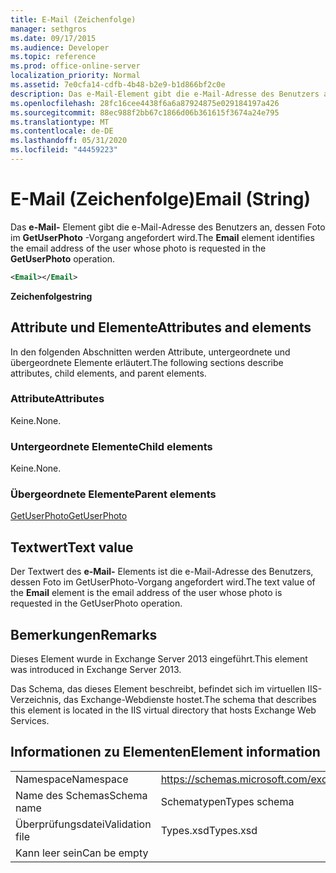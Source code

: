 ```yaml
---
title: E-Mail (Zeichenfolge)
manager: sethgros
ms.date: 09/17/2015
ms.audience: Developer
ms.topic: reference
ms.prod: office-online-server
localization_priority: Normal
ms.assetid: 7e0cfa14-cdfb-4b48-b2e9-b1d866bf2c0e
description: Das e-Mail-Element gibt die e-Mail-Adresse des Benutzers an, dessen Foto im GetUserPhoto-Vorgang angefordert wird.
ms.openlocfilehash: 28fc16cee4438f6a6a87924875e029184197a426
ms.sourcegitcommit: 88ec988f2bb67c1866d06b361615f3674a24e795
ms.translationtype: MT
ms.contentlocale: de-DE
ms.lasthandoff: 05/31/2020
ms.locfileid: "44459223"
---
```

# <a name="email-string"></a><span data-ttu-id="7dfef-103">E-Mail (Zeichenfolge)</span><span class="sxs-lookup"><span data-stu-id="7dfef-103">Email (String)</span></span>

<span data-ttu-id="7dfef-104">Das **e-Mail-** Element gibt die e-Mail-Adresse des Benutzers an, dessen Foto im **GetUserPhoto** -Vorgang angefordert wird.</span><span class="sxs-lookup"><span data-stu-id="7dfef-104">The **Email** element identifies the email address of the user whose photo is requested in the **GetUserPhoto** operation.</span></span> 
  
```XML
<Email></Email>
```

 <span data-ttu-id="7dfef-105">**Zeichenfolge**</span><span class="sxs-lookup"><span data-stu-id="7dfef-105">**string**</span></span>
## <a name="attributes-and-elements"></a><span data-ttu-id="7dfef-106">Attribute und Elemente</span><span class="sxs-lookup"><span data-stu-id="7dfef-106">Attributes and elements</span></span>

<span data-ttu-id="7dfef-107">In den folgenden Abschnitten werden Attribute, untergeordnete und übergeordnete Elemente erläutert.</span><span class="sxs-lookup"><span data-stu-id="7dfef-107">The following sections describe attributes, child elements, and parent elements.</span></span>
  
### <a name="attributes"></a><span data-ttu-id="7dfef-108">Attribute</span><span class="sxs-lookup"><span data-stu-id="7dfef-108">Attributes</span></span>

<span data-ttu-id="7dfef-109">Keine.</span><span class="sxs-lookup"><span data-stu-id="7dfef-109">None.</span></span>
  
### <a name="child-elements"></a><span data-ttu-id="7dfef-110">Untergeordnete Elemente</span><span class="sxs-lookup"><span data-stu-id="7dfef-110">Child elements</span></span>

<span data-ttu-id="7dfef-111">Keine.</span><span class="sxs-lookup"><span data-stu-id="7dfef-111">None.</span></span>
  
### <a name="parent-elements"></a><span data-ttu-id="7dfef-112">Übergeordnete Elemente</span><span class="sxs-lookup"><span data-stu-id="7dfef-112">Parent elements</span></span>

[<span data-ttu-id="7dfef-113">GetUserPhoto</span><span class="sxs-lookup"><span data-stu-id="7dfef-113">GetUserPhoto</span></span>](getuserphoto.md)
  
## <a name="text-value"></a><span data-ttu-id="7dfef-114">Textwert</span><span class="sxs-lookup"><span data-stu-id="7dfef-114">Text value</span></span>

<span data-ttu-id="7dfef-115">Der Textwert des **e-Mail-** Elements ist die e-Mail-Adresse des Benutzers, dessen Foto im GetUserPhoto-Vorgang angefordert wird.</span><span class="sxs-lookup"><span data-stu-id="7dfef-115">The text value of the **Email** element is the email address of the user whose photo is requested in the GetUserPhoto operation.</span></span> 
  
## <a name="remarks"></a><span data-ttu-id="7dfef-116">Bemerkungen</span><span class="sxs-lookup"><span data-stu-id="7dfef-116">Remarks</span></span>

<span data-ttu-id="7dfef-117">Dieses Element wurde in Exchange Server 2013 eingeführt.</span><span class="sxs-lookup"><span data-stu-id="7dfef-117">This element was introduced in Exchange Server 2013.</span></span>
  
<span data-ttu-id="7dfef-118">Das Schema, das dieses Element beschreibt, befindet sich im virtuellen IIS-Verzeichnis, das Exchange-Webdienste hostet.</span><span class="sxs-lookup"><span data-stu-id="7dfef-118">The schema that describes this element is located in the IIS virtual directory that hosts Exchange Web Services.</span></span>
  
## <a name="element-information"></a><span data-ttu-id="7dfef-119">Informationen zu Elementen</span><span class="sxs-lookup"><span data-stu-id="7dfef-119">Element information</span></span>

|||
|:-----|:-----|
|<span data-ttu-id="7dfef-120">Namespace</span><span class="sxs-lookup"><span data-stu-id="7dfef-120">Namespace</span></span>  <br/> |https://schemas.microsoft.com/exchange/services/2006/types  <br/> |
|<span data-ttu-id="7dfef-121">Name des Schemas</span><span class="sxs-lookup"><span data-stu-id="7dfef-121">Schema name</span></span>  <br/> |<span data-ttu-id="7dfef-122">Schematypen</span><span class="sxs-lookup"><span data-stu-id="7dfef-122">Types schema</span></span>  <br/> |
|<span data-ttu-id="7dfef-123">Überprüfungsdatei</span><span class="sxs-lookup"><span data-stu-id="7dfef-123">Validation file</span></span>  <br/> |<span data-ttu-id="7dfef-124">Types.xsd</span><span class="sxs-lookup"><span data-stu-id="7dfef-124">Types.xsd</span></span>  <br/> |
|<span data-ttu-id="7dfef-125">Kann leer sein</span><span class="sxs-lookup"><span data-stu-id="7dfef-125">Can be empty</span></span>  <br/> ||
   

